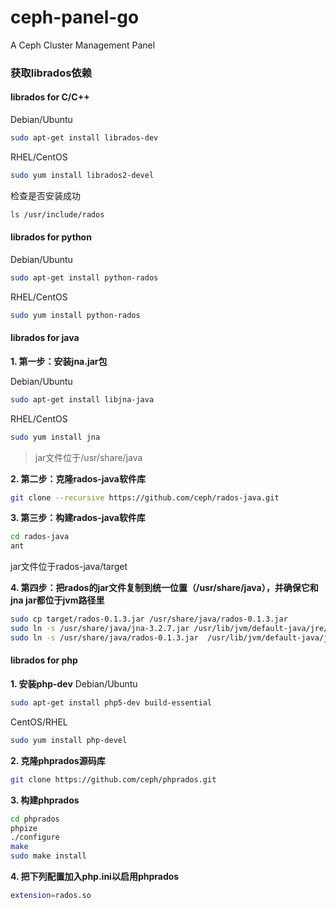 # ceph-panel-go
A Ceph Cluster Management Panel

### 获取librados依赖
#### librados for C/C++
Debian/Ubuntu

```sh
sudo apt-get install librados-dev
```
RHEL/CentOS
```sh
sudo yum install librados2-devel
```
检查是否安装成功
```sh
ls /usr/include/rados
```

#### librados for python
Debian/Ubuntu

```sh
sudo apt-get install python-rados
```
RHEL/CentOS
```sh
sudo yum install python-rados
```

#### librados for java
**1. 第一步：安装jna.jar包**

Debian/Ubuntu

```sh
sudo apt-get install libjna-java
```
RHEL/CentOS
```sh
sudo yum install jna
```
> jar文件位于/usr/share/java

**2. 第二步：克隆rados-java软件库**

```sh
git clone --recursive https://github.com/ceph/rados-java.git
```
**3. 第三步：构建rados-java软件库**
```sh
cd rados-java
ant
```
jar文件位于rados-java/target

**4. 第四步：把rados的jar文件复制到统一位置（/usr/share/java），并确保它和jna jar都位于jvm路径里**
```sh
sudo cp target/rados-0.1.3.jar /usr/share/java/rados-0.1.3.jar
sudo ln -s /usr/share/java/jna-3.2.7.jar /usr/lib/jvm/default-java/jre/lib/ext/jna-3.2.7.jar
sudo ln -s /usr/share/java/rados-0.1.3.jar  /usr/lib/jvm/default-java/jre/lib/ext/rados-0.1.3.jar
```

#### librados for php
**1. 安装php-dev**
Debian/Ubuntu
```sh
sudo apt-get install php5-dev build-essential
```
CentOS/RHEL
```sh
sudo yum install php-devel
```
**2. 克隆phprados源码库**
```sh
git clone https://github.com/ceph/phprados.git
```
**3. 构建phprados**
```sh
cd phprados
phpize
./configure
make
sudo make install
```
**4. 把下列配置加入php.ini以启用phprados**
```sh
extension=rados.so
```

